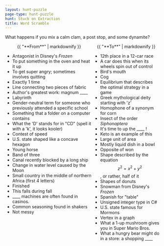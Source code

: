 ```yaml
---
layout: hunt-puzzle
page-type: hunt-puzzle
hunt: Stuck on Extraction
title: Word Scramble
---
```

<p class="puzzle-flavor">What happens if you mix a calm clam, a post stop, and some dynamite?</p>

<div style="display: flex;">
    <div>
        <div style="text-align: center;">{{ "**From**" | markdownify }}</div>
<div markdown="1">

* Antagonist in Disney's *Frozen*
* To put something in the oven and heat it up
* To get super angry; sometimes involves quitting
* Exactly 1 time
* Line connecting two pieces of fabric
* Author's greatest work: magnum \_\_\_\_
* Labyrinth
* Gender-neutral term for someone who previously attended a specific school
* Something that a folder on a computer contains
* What the 'D' stands for in "CD" (spell it with a 'k', it looks kooler)
* Contest of speed
* U.S. state shaped like a concave hexagon
* Young horse
* Band of three
* Canal recently blocked by a long ship
* Change in water level caused by the Moon
* Small country in the middle of northern Africa (first 4 letters)
* Finished
* This falls during fall
* \_\_\_\_ machines are often found in casinos.
* Common seasoning found in shakers
* Not messy
</div>
    </div>
    <div>
        <div style="text-align: center;">{{ "**To**" | markdownify }}</div>
<div markdown="1">

* 12th place in a 12-car race
* A car does this when its wheels spin out of control
* Bird's mouth
* Cog
* Equilibrium that describes the optimal strategy in a game
* Greek mythological deity starting with 'z'
* Homophone of a synonym for corn
* Insect of the order *Siphonaptera*
* It's time to up the \_\_\_\_ !
* Keto is an example of this
* Large unit of area
* Mostly liquid dish in a bowl
* Opposite of won
* Shape described by the equation $$z^2 = x^2 + y^2$$, or rather, half of it
* Shapes of donuts
* Snowman from Disney's *Frozen*
* Spanish for "table"
* Unsigned integer type in C#
* U.S. state famous for Mormons
* Vertex in a graph
* What a 1-up mushroom gives you in Super Mario Bros.
* What a hungry bear might do in a store: a shopping \_\_\_\_
</div>
    </div>
</div>